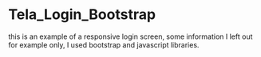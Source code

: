 # Tela_Login_Bootstrap
this is an example of a responsive login screen, some information I left out for example only, I used bootstrap and javascript libraries.

